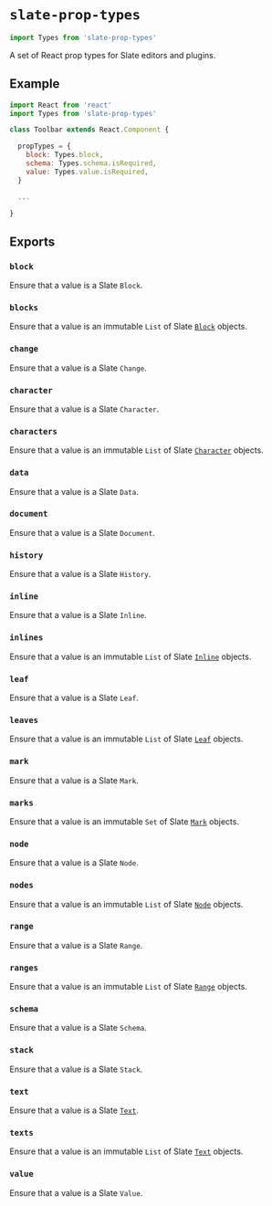 # `slate-prop-types`

```js
import Types from 'slate-prop-types'
```

A set of React prop types for Slate editors and plugins.

## Example

```js
import React from 'react'
import Types from 'slate-prop-types'

class Toolbar extends React.Component {

  propTypes = {
    block: Types.block,
    schema: Types.schema.isRequired,
    value: Types.value.isRequired,
  }

  ...

}
```

## Exports

### `block`

Ensure that a value is a Slate `Block`.

### `blocks`

Ensure that a value is an immutable `List` of Slate [`Block`](../slate/block.md) objects.

### `change`

Ensure that a value is a Slate `Change`.

### `character`

Ensure that a value is a Slate `Character`.

### `characters`

Ensure that a value is an immutable `List` of Slate [`Character`](../slate/character.md) objects.

### `data`

Ensure that a value is a Slate `Data`.

### `document`

Ensure that a value is a Slate `Document`.

### `history`

Ensure that a value is a Slate `History`.

### `inline`

Ensure that a value is a Slate `Inline`.

### `inlines`

Ensure that a value is an immutable `List` of Slate [`Inline`](../slate/inline.md) objects.

### `leaf`

Ensure that a value is a Slate `Leaf`.

### `leaves`

Ensure that a value is an immutable `List` of Slate [`Leaf`](../slate/leaf.md) objects.

### `mark`

Ensure that a value is a Slate `Mark`.

### `marks`

Ensure that a value is an immutable `Set` of Slate [`Mark`](../slate/mark.md) objects.

### `node`

Ensure that a value is a Slate `Node`.

### `nodes`

Ensure that a value is an immutable `List` of Slate [`Node`](../slate/mark.md) objects.

### `range`

Ensure that a value is a Slate `Range`.

### `ranges`

Ensure that a value is an immutable `List` of Slate [`Range`](../slate/range.md) objects.

### `schema`

Ensure that a value is a Slate `Schema`.

### `stack`

Ensure that a value is a Slate `Stack`.

### `text`

Ensure that a value is a Slate [`Text`](../slate/text.md).

### `texts`

Ensure that a value is an immutable `List` of Slate [`Text`](../slate/text.md) objects.

### `value`

Ensure that a value is a Slate `Value`.

